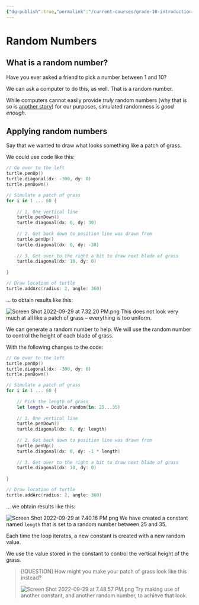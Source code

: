 ```yaml
---
{"dg-publish":true,"permalink":"/current-courses/grade-10-introduction-to-computer-studies/concepts/random-numbers/","dgHomeLink":false}
---
```


# Random Numbers
## What is a random number?
Have you ever asked a friend to pick a number between 1 and 10?

We can ask a computer to do this, as well. That is a random number.

While computers cannot easily provide *truly* random numbers (why that is so is [another story](https://slate.com/technology/2022/06/bridle-ways-of-being-excerpt-computer-randomness.html)) for our purposes, simulated randomness is *good enough*.

## Applying random numbers
Say that we wanted to draw what looks something like a patch of grass.

We could use code like this:
```swift
// Go over to the left
turtle.penUp()
turtle.diagonal(dx: -300, dy: 0)
turtle.penDown()

// Simulate a patch of grass
for i in 1 ... 60 {
    
    // 1. One vertical line
    turtle.penDown()
    turtle.diagonal(dx: 0, dy: 30)
    
    // 2. Get back down to position line was drawn from
    turtle.penUp()
    turtle.diagonal(dx: 0, dy: -30)
    
    // 3. Get over to the right a bit to draw next blade of grass
    turtle.diagonal(dx: 10, dy: 0)
    
}

// Draw location of turtle
turtle.addArc(radius: 2, angle: 360)
```
... to obtain results like this:

![Screen Shot 2022-09-29 at 7.32.20 PM.png](/img/user/Attachments/Screen%20Shot%202022-09-29%20at%207.32.20%20PM.png)
This does not look very much at all like a patch of grass – everything is too uniform.

We can generate a random number to help. We will use the random number to control the height of each blade of grass.

With the following changes to the code:
```swift
// Go over to the left
turtle.penUp()
turtle.diagonal(dx: -300, dy: 0)
turtle.penDown()

// Simulate a patch of grass
for i in 1 ... 60 {
    
    // Pick the length of grass
    let length = Double.random(in: 25...35)
    
    // 1. One vertical line
    turtle.penDown()
    turtle.diagonal(dx: 0, dy: length)
    
    // 2. Get back down to position line was drawn from
    turtle.penUp()
    turtle.diagonal(dx: 0, dy: -1 * length)
    
    // 3. Get over to the right a bit to draw next blade of grass
    turtle.diagonal(dx: 10, dy: 0)
    
}

// Draw location of turtle
turtle.addArc(radius: 2, angle: 360)
```
... we obtain results like this:

![Screen Shot 2022-09-29 at 7.40.16 PM.png](/img/user/Attachments/Screen%20Shot%202022-09-29%20at%207.40.16%20PM.png)
We have created a constant named `length` that is set to a random number between 25 and 35. 

Each time the loop iterates, a new constant is created with a new random value.

We use the value stored in the constant to control the vertical height of the grass.

> [!QUESTION]
> How might you make your patch of grass look like this instead?
> 
> ![Screen Shot 2022-09-29 at 7.48.57 PM.png](/img/user/Attachments/Screen%20Shot%202022-09-29%20at%207.48.57%20PM.png)
> Try making use of another constant, and another random number, to achieve that look.
